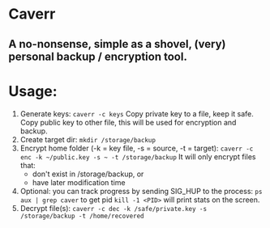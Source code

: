 # Caverr
## A no-nonsense, simple as a shovel, (very) personal backup / encryption tool.

# Usage:
1. Generate keys:
    `caverr -c keys`
    Copy private key to a file, keep it safe. Copy public key to other file, this will be used for encryption and backup.
2. Create target dir:
    `mkdir /storage/backup`
3. Encrypt home folder (-k = key file, -s = source, -t = target):
    `caverr -c enc -k ~/public.key -s ~ -t /storage/backup`
    It will only encrypt files that:
    - don't exist in /storage/backup, or
    - have later modification time
4. Optional: you can track progress by sending SIG_HUP to the process:
    `ps aux | grep caver` to get pid
    `kill -1 <PID>` will print stats on the screen.
5. Decrypt file(s):
    `caverr -c dec -k /safe/private.key -s /storage/backup -t /home/recovered`
